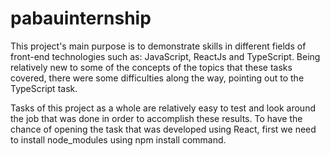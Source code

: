 # pabauinternship

This project's main purpose is to demonstrate skills in different fields of front-end technologies such as: JavaScript, ReactJs and TypeScript. Being relatively new to some of the concepts of the topics that these tasks covered, there were some difficulties along the way, pointing out to the TypeScript task.

Tasks of this project as a whole are relatively easy to test and look around the job that was done in order to accomplish these results. To have the chance of opening the task that was developed using React, first we need to install node_modules using npm install command.
